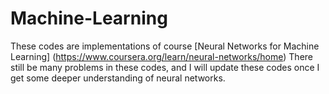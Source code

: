 # Machine-Learning

These codes are implementations of course [Neural Networks for Machine Learning] (https://www.coursera.org/learn/neural-networks/home)
There still be many problems in these codes, and I will update these codes once I get some deeper understanding of neural networks.
